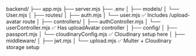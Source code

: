 backend/
├── app.mjs
├── server.mjs
├── .env
│
├── models/
│   └── User.mjs
│
├── routes/
│   ├── auth.mjs
│   └── user.mjs              ✅ Includes /upload-avatar route
│
├── controllers/
│   ├── authController.mjs
│   └── userController.mjs    ✅ Has uploadAvatar controller
│
├── config/
│   ├── passport.mjs
│   └── cloudinaryConfig.mjs  ✅ Cloudinary setup here
│
├── middleware/
│   ├── jwt.mjs
│   └── upload.mjs            ✅ Multer + Cloudinary storage setup
